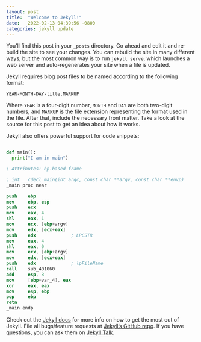 ```yaml
---
layout: post
title:  "Welcome to Jekyll!"
date:   2022-02-13 04:39:56 -0800
categories: jekyll update
---
```

You’ll find this post in your `_posts` directory. Go ahead and edit it and re-build the site to see your changes. You can rebuild the site in many different ways, but the most common way is to run `jekyll serve`, which launches a web server and auto-regenerates your site when a file is updated.

Jekyll requires blog post files to be named according to the following format:

`YEAR-MONTH-DAY-title.MARKUP`

Where `YEAR` is a four-digit number, `MONTH` and `DAY` are both two-digit numbers, and `MARKUP` is the file extension representing the format used in the file. After that, include the necessary front matter. Take a look at the source for this post to get an idea about how it works.

Jekyll also offers powerful support for code snippets:

~~~python

def main():
  print("I am in main")

~~~

~~~nasm
; Attributes: bp-based frame

; int __cdecl main(int argc, const char **argv, const char **envp)
_main proc near

push    ebp
mov     ebp, esp
push    ecx
mov     eax, 4
shl     eax, 1
mov     ecx, [ebp+argv]
mov     edx, [ecx+eax]
push    edx             ; LPCSTR
mov     eax, 4
shl     eax, 0
mov     ecx, [ebp+argv]
mov     edx, [ecx+eax]
push    edx             ; lpFileName
call    sub_401060
add     esp, 8
mov     [ebp+var_4], eax
xor     eax, eax
mov     esp, ebp
pop     ebp
retn
_main endp
~~~
Check out the [Jekyll docs][jekyll-docs] for more info on how to get the most out of Jekyll. File all bugs/feature requests at [Jekyll’s GitHub repo][jekyll-gh]. If you have questions, you can ask them on [Jekyll Talk][jekyll-talk].

[jekyll-docs]: https://jekyllrb.com/docs/home
[jekyll-gh]:   https://github.com/jekyll/jekyll
[jekyll-talk]: https://talk.jekyllrb.com/
